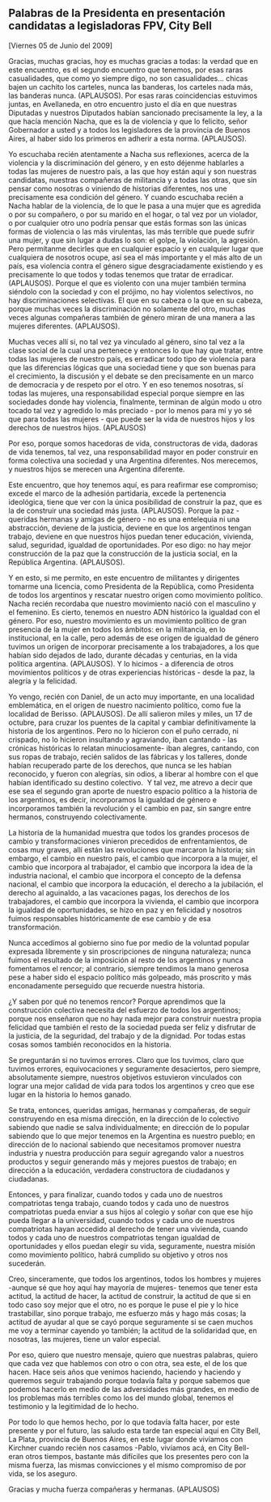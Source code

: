 Palabras de la Presidenta en presentación candidatas a legisladoras FPV, City Bell
----------------------------------------------------------------------------------

[Viernes 05 de Junio del 2009]

Gracias, muchas gracias, hoy es muchas gracias a todas: la verdad que en
este encuentro, es el segundo encuentro que tenemos, por esas raras
casualidades, que como yo siempre digo, no son casualidades... chicas
bajen un cachito los carteles, nunca las banderas, los carteles nada
más, las banderas nunca. (APLAUSOS). Por esas raras coincidencias
estuvimos juntas, en Avellaneda, en otro encuentro justo el día en que
nuestras Diputadas y nuestros Diputados habían sancionado precisamente
la ley, a la que hacía mención Nacha, que es la de violencia y que lo
felicito, señor Gobernador a usted y a todos los legisladores de la
provincia de Buenos Aires, al haber sido los primeros en adherir a esta
norma. (APLAUSOS).

Yo escuchaba recién atentamente a Nacha sus reflexiones, acerca de la
violencia y la discriminación del género, y en esto déjenme hablarles a
todas las mujeres de nuestro país, a las que hoy están aquí y son
nuestras candidatas, nuestras compañeras de militancia y a todas las
otras, que sin pensar como nosotras o viniendo de historias diferentes,
nos une precisamente esa condición del género. Y cuando escuchaba recién
a Nacha hablar de la violencia, de lo que le pasa a una mujer que es
agredida o por su compañero, o por su marido en el hogar, o tal vez por
un violador, o por cualquier otro uno podría pensar que estás formas son
las únicas formas de violencia o las más virulentas, las más terrible
que puede sufrir una mujer, y que sin lugar a dudas lo son: el golpe, la
violación, la agresión. Pero permítanme decirles que en cualquier
espacio y en cualquier lugar que cualquiera de nosotros ocupe, así sea
el más importante y el más alto de un país, esa violencia contra el
género sigue desgraciadamente existiendo y es precisamente lo que todos
y todas tenemos que tratar de erradicar. (APLAUSOS). Porque el que es
violento con una mujer también termina siéndolo con la sociedad y con el
prójimo, no hay violentos selectivos, no hay discriminaciones
selectivas. El que en su cabeza o la que en su cabeza, porque muchas
veces la discriminación no solamente del otro, muchas veces algunas
compañeras también de género miran de una manera a las mujeres
diferentes. (APLAUSOS).

Muchas veces allí si, no tal vez ya vinculado al género, sino tal vez a
la clase social de la cual una pertenece y entonces lo que hay que
tratar, entre todas las mujeres de nuestro país, es erradicar todo tipo
de violencia para que las diferencias lógicas que una sociedad tiene y
que son buenas para el crecimiento, la discusión y el debate se den
precisamente en un marco de democracia y de respeto por el otro. Y en
eso tenemos nosotras, sí todas las mujeres, una responsabilidad especial
porque siempre en las sociedades donde hay violencia, finalmente,
terminan de algún modo u otro tocado tal vez y agredido lo más
preciado - por lo menos para mí y yo sé que para todas las mujeres - que
puede ser la vida de nuestros hijos y los derechos de nuestros hijos.
(APLAUSOS)

Por eso, porque somos hacedoras de vida, constructoras de vida, dadoras
de vida tenemos, tal vez, una responsabilidad mayor en poder construir
en forma colectiva una sociedad y una Argentina diferentes. Nos
merecemos, y nuestros hijos se merecen una Argentina diferente.

Este encuentro, que hoy tenemos aquí, es para reafirmar ese compromiso;
excede el marco de la adhesión partidaria, excede la pertenencia
ideológica, tiene que ver con la única posibilidad de construir la paz,
que es la de construir una sociedad más justa. (APLAUSOS). Porque la
paz - queridas hermanas y amigas de género - no es una entelequia ni una
abstracción, deviene de la justicia, deviene en que los argentinos
tengan trabajo, deviene en que nuestros hijos puedan tener educación,
vivienda, salud, seguridad, igualdad de oportunidades. Por eso digo: no
hay mejor construcción de la paz que la construcción de la justicia
social, en la República Argentina. (APLAUSOS).

Y en esto, si me permito, en este encuentro de militantes y dirigentes
tomarme una licencia, como Presidenta de la República, como Presidenta
de todos los argentinos y rescatar nuestro origen como movimiento
político. Nacha recién recordaba que nuestro movimiento nació con el
masculino y el femenino. Es cierto, tenemos en nuestro ADN histórico la
igualdad con el género. Por eso, nuestro movimiento es un movimiento
político de gran presencia de la mujer en todos los ámbitos: en la
militancia, en lo institucional, en la calle, pero además de ese origen
de igualdad de género tuvimos un origen de incorporar precisamente a los
trabajadores, a los que habían sido dejados de lado, durante décadas y
centurias, en la vida política argentina. (APLAUSOS). Y lo hicimos - a
diferencia de otros movimientos políticos y de otras experiencias
históricas - desde la paz, la alegría y la felicidad.

Yo vengo, recién con Daniel, de un acto muy importante, en una localidad
emblemática, en el origen de nuestro nacimiento político, como fue la
localidad de Berisso. (APLAUSOS). De allí salieron miles y miles, un 17
de octubre, para cruzar los puentes de la capital y cambiar
definitivamente la historia de los argentinos. Pero no lo hicieron con
el puño cerrado, ni crispado, no lo hicieron insultando y agraviando,
iban cantando - las crónicas históricas lo relatan minuciosamente- iban
alegres, cantando, con sus ropas de trabajo, recién salidos de las
fábricas y los talleres, donde habían recuperado parte de los derechos,
que nunca se les habían reconocido, y fueron con alegrías, sin odios, a
liberar al hombre con el que habían identificado su destino colectivo. 
Y tal vez, me atrevo a decir que ese sea el segundo gran aporte de
nuestro espacio político a la historia de los argentinos, es decir,
incorporamos la igualdad de género e incorporamos también la revolución
y el cambio en paz, sin sangre entre hermanos, construyendo
colectivamente.

La historia de la humanidad muestra que todos los grandes procesos de
cambio y transformaciones vinieron precedidos de enfrentamientos, de
cosas muy graves, allí están las revoluciones que marcaron la historia;
sin embargo, el cambio en nuestro país, el cambio que incorpora a la
mujer, el cambio que incorpora al trabajador, el cambio que incorpora la
idea de la industria nacional, el cambio que incorpora el concepto de la
defensa nacional, el cambio que incorpora la educación, el derecho a la
jubilación, el derecho al aguinaldo, a las vacaciones pagas, los
derechos de los trabajadores, el cambio que incorpora la vivienda, el
cambio que incorpora la igualdad de oportunidades, se hizo en paz y en
felicidad y nosotros fuimos responsables históricamente de ese cambio y
de esa transformación.

Nunca accedimos al gobierno sino fue por medio de la voluntad popular
expresada libremente y sin proscripciones de ninguna naturaleza; nunca
fuimos el resultado de la imposición al resto de los argentinos y nunca
fomentamos el rencor; al contrario, siempre tendimos la mano generosa
pese a haber sido el espacio político más golpeado, más proscrito y más
enconadamente perseguido que recuerde nuestra historia.

¿Y saben por qué no tenemos rencor? Porque aprendimos que la
construcción colectiva necesita del esfuerzo de todos los argentinos;
porque nos enseñaron que no hay nada mejor para construir nuestra propia
felicidad que también el resto de la sociedad pueda ser feliz y
disfrutar de la justicia, de la seguridad, del trabajo y de la dignidad.
Por todas estas cosas somos también reconocidos en la historia.

Se preguntarán si no tuvimos errores. Claro que los tuvimos, claro que
tuvimos errores, equivocaciones y seguramente desaciertos, pero siempre,
absolutamente siempre, nuestros objetivos estuvieron vinculados con
lograr una mejor calidad de vida para todos los argentinos y creo que
ese lugar en la historia lo hemos ganado.

Se trata, entonces, queridas amigas, hermanas y compañeras, de seguir
construyendo en esa misma dirección, en la dirección de lo colectivo
sabiendo que nadie se salva individualmente; en dirección de lo popular
sabiendo que lo que mejor tenemos en la Argentina es nuestro pueblo; en
dirección de lo nacional sabiendo que necesitamos promover nuestra
industria y nuestra producción para seguir agregando valor a nuestros
productos y seguir generando más y mejores puestos de trabajo; en
dirección a la educación, verdadera constructora de ciudadanos y
ciudadanas.

Entonces, y para finalizar, cuando todos y cada uno de nuestros
compatriotas tenga trabajo, cuando todos y cada uno de nuestros
compatriotas pueda enviar a sus hijos al colegio y soñar con que ese
hijo pueda llegar a la universidad, cuando todos y cada uno de nuestros
compatriotas hayan accedido al derecho de tener una vivienda, cuando
todos y cada uno de nuestros compatriotas tengan igualdad de
oportunidades y ellos puedan elegir su vida, seguramente, nuestra misión
como movimiento político, habrá cumplido su objetivo y otros nos
sucederán.

Creo, sinceramente, que todos los argentinos, todos los hombres y
mujeres -aunque sé que hoy aquí hay mayoría de mujeres- tenemos que
tener esta actitud, la actitud de hacer, la actitud de construir, la
actitud de que si en todo caso soy mejor que el otro, no es porque le
puse el pie y lo hice trastabillar, sino porque trabajo, me esfuerzo más
y hago más cosas; la actitud de ayudar al que se cayó porque seguramente
si se caen muchos me voy a terminar cayendo yo también; la actitud de la
solidaridad que, en nosotras, las mujeres, tiene un valor especial.

Por eso, quiero que nuestro mensaje, quiero que nuestras palabras,
quiero que cada vez que hablemos con otro o con otra, sea este, el de
los que hacen. Hace seis años que venimos haciendo, haciendo y haciendo
y queremos seguir trabajando porque todavía falta y porque sabemos que
podemos hacerlo en medio de las adversidades más grandes, en medio de
los problemas más terribles como los del mundo global, tenemos el
testimonio y la legitimidad de lo hecho.

Por todo lo que hemos hecho, por lo que todavía falta hacer, por este
presente y por el futuro, las saludo esta tarde tan especial aquí en
City Bell, La Plata, provincia de Buenos Aires, en este lugar donde
vivíamos con Kirchner cuando recién nos casamos -Pablo, vivíamos acá, en
City Bell- eran otros tiempos, bastante más difíciles que los presentes
pero con la misma fuerza, las mismas convicciones y el mismo compromiso
de por vida, se los aseguro.

Gracias y mucha fuerza compañeras y hermanas. (APLAUSOS)
